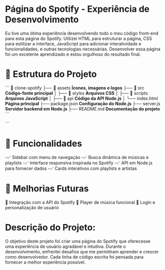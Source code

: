 # Página do Spotify - Experiência de Desenvolvimento

Eu tive uma ótima experiência desenvolvendo todo o meu código front-end para esta página do Spotify. 
Utilizei HTML para estruturar a página, CSS para estilizar a interface, JavaScript para adicionar interatividade e funcionalidades, e outras tecnologias necessárias. Desenvolver essa página foi um excelente aprendizado e estou orgulhoso do resultado final.

# 📂 Estrutura do Projeto

\`\`\`
📂 clone-spotify
 ├── 📁 assets          **Ícones, imagens e logos**
 ├── 📁 src             **Código-fonte principal**
 │   ├── 📁 styles      **Arquivos CSS**
 │   ├── 📁 scripts     **Arquivos JavaScript**
 │   ├── 📁 api         **Código da API Node.js**
 │   └── index.html     **Página principal**
 ├── package.json       **Configuração do Node.js**
 ├── server.js          **Servidor backend em Node.js**
 ├── README.md          **Documentação do projeto**
\`\`\`

\`\`\`

# 🎯 Funcionalidades

-✅ Sidebar com menu de navegação 
-✅ Busca dinâmica de músicas e playlists 
-✅ Interface responsiva inspirada no Spotify 
-✅ API em Node.js para fornecer dados 
-✅ Cards interativos com playlists e artistas

# 🌟 Melhorias Futuras

🔹 Integração com a API do Spotify
🔹 Player de música funcional
🔹 Login e personalização de usuário

# Descrição do Projeto:

O objetivo deste projeto foi criar uma página do Spotify que oferecesse uma experiência de usuário agradável e intuitiva. Durante o desenvolvimento, enfrentei desafios que me permitiram aprender e crescer como desenvolvedor. Cada linha de código escrita foi pensada para fornecer a melhor experiência possível.

